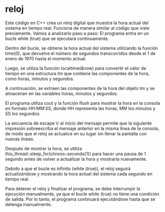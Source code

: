 # reloj
Este código en C++ crea un reloj digital que muestra la hora actual del sistema en tiempo real. Funciona de manera similar al código que viste previamente. Vamos a analizarlo paso a paso:
El programa entra en un bucle while (true) que se ejecutará continuamente.

Dentro del bucle, se obtiene la hora actual del sistema utilizando la función time(0), que devuelve el número de segundos transcurridos desde el 1 de enero de 1970 hasta el momento actual.

Luego, se utiliza la función localtime(&now) para convertir el valor de tiempo en una estructura tm que contiene las componentes de la hora, como horas, minutos y segundos.

A continuación, se extraen las componentes de la hora del objeto tm y se almacenan en las variables horas, minutos y segundos.

El programa utiliza cout y la función flush para mostrar la hora en la consola en formato HH:MM:SS, donde HH representa las horas, MM los minutos y SS los segundos.

La secuencia de escape \r al inicio del mensaje permite que la siguiente impresión sobreescriba el mensaje anterior en la misma línea de la consola, de modo que el reloj se actualice en su lugar sin llenar la pantalla con nuevas líneas.

Después de mostrar la hora, se utiliza this_thread::sleep_for(chrono::seconds(1)) para hacer una pausa de 1 segundo antes de volver a actualizar la hora y mostrarla nuevamente.

Debido a que el bucle es infinito (while (true)), el reloj seguirá actualizándose y mostrando la hora actual del sistema cada segundo en tiempo real.

Para detener el reloj y finalizar el programa, se debe interrumpir la ejecución manualmente, ya que el bucle while (true) no tiene una condición de salida. Por lo tanto, el programa continuará ejecutándose hasta que se detenga manualmente.
